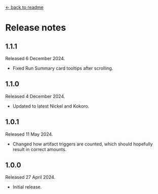 [← back to readme](README.md)

# Release notes

## 1.1.1
Released 6 December 2024.

* Fixed Run Summary card tooltips after scrolling.

## 1.1.0
Released 4 December 2024.

* Updated to latest Nickel and Kokoro.

## 1.0.1
Released 11 May 2024.

* Changed how artifact triggers are counted, which should hopefully result in correct amounts.

## 1.0.0
Released 27 April 2024.

* Initial release.